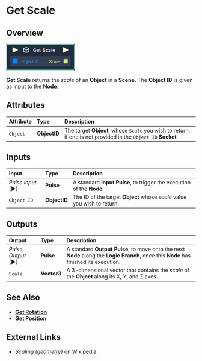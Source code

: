 # Get Scale

## Overview

![The Get Scale Node.](../../../.gitbook/assets/get-scale.PNG)

**Get Scale** returns the _scale_ of an **Object** in a **Scene**. The **Object ID** is given as input to the **Node**.

## Attributes

| Attribute | Type | Description |
| :--- | :--- | :--- |
| `Object` | **ObjectID** | The target **Object**, whose `Scale` you wish to return, if one is not provided in the `Object ID` **Socket** |

## Inputs

| Input | Type | Description |
| :--- | :--- | :--- |
| _Pulse Input_ \(►\) | **Pulse** | A standard **Input Pulse**, to trigger the execution of the **Node**. |
| `Object ID` | **ObjectID** | The ID of the target **Object** whose _scale_ value you wish to return. |

## Outputs

| Output | Type | Description |
| :--- | :--- | :--- |
| _Pulse Output_ \(►\) | **Pulse** | A standard **Output Pulse**, to move onto the next **Node** along the **Logic Branch**, once this **Node** has finished its execution. |
| `Scale` | **Vector3** | A 3-dimensional vector that contains the _scale_ of the **Object** along its X, Y, and Z axes. |

## See Also

* [**Get Rotation**](get-rotation.md) 
* [**Get Position**](get-position.md)

## External Links

* [_Scaling \(geometry\)_](https://en.wikipedia.org/wiki/Scaling_%28geometry%29) on Wikipedia.

